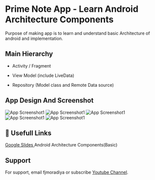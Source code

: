 
# Prime Note App  - Learn Android Architecture Components

Purpose of  making app is to learn and understand basic Architecture of android and implementation.
## Main Hierarchy 

- Activity / Fragment

- View Model (include LiveData)

- Repository (Model class and Remote Data source)

  
## App Design And Screenshot
![App Screenshot1](https://raw.githubusercontent.com/Fenil-13/PrimeNotes/main/App%20SS/PrimeNoteDesign.png)
![App Screenshot1](https://raw.githubusercontent.com/Fenil-13/PrimeNotes/main/App%20SS/App%20ss%20(3).jpeg)
![App Screenshot1](https://raw.githubusercontent.com/Fenil-13/PrimeNotes/main/App%20SS/App%20ss%20(4).jpeg)
![App Screenshot1](https://raw.githubusercontent.com/Fenil-13/PrimeNotes/main/App%20SS/App%20ss%20(1).jpeg)
![App Screenshot1](https://raw.githubusercontent.com/Fenil-13/PrimeNotes/main/App%20SS/App%20ss%20(2).jpeg)

  
## 🔗 Usefull Links
[Google Slides ](https://docs.google.com/presentation/d/1sy2CK1yF8QFEaCIrILyMbPoNMms98qgfg3UcfcXoV10/edit?usp=sharing)Android Architecture Components(Basic)

  
## Support

For support, email fjmoradiya or subscribe [Youtube Channel](https://www.youtube.com/c/CodeWithFenil/).